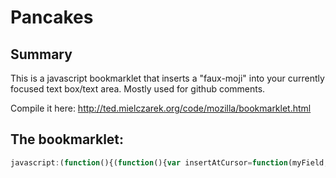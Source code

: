 # Pancakes

## Summary
This is a javascript bookmarklet that inserts a "faux-moji" into your currently focused text box/text area. Mostly used for github comments.

Compile it here: http://ted.mielczarek.org/code/mozilla/bookmarklet.html

## The bookmarklet:

```javascript
javascript:(function(){(function(){var insertAtCursor=function(myField,myValue){if(document.selection){myField.focus();sel=document.selection.createRange();sel.text=myValue;}else if(myField.selectionStart||myField.selectionStart=='0'){var startPos=myField.selectionStart;var endPos=myField.selectionEnd;myField.value=myField.value.substring(0,startPos)+myValue+myField.value.substring(endPos,myField.value.length);}else{myField.value+=myValue;}};var text='<img src=&quot;http://i.imgur.com/jSczQzR.png&quot; style=&quot;margin: 0 -10px&quot; width=&quot;35px&quot; title=&quot;pancakes&quot; valign=&quot;bottom&quot;>';insertAtCursor(document.activeElement,text);}())})();
```
